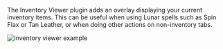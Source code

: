 The Inventory Viewer plugin adds an overlay displaying your current inventory items. This can be useful when using Lunar spells such as Spin Flax or Tan Leather, or when doing other actions on non-inventory tabs.

![inventory viewer example](https://user-images.githubusercontent.com/2388657/41814409-210d86a8-7719-11e8-93ae-1c6fec10b72f.png)